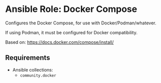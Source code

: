 # Ansible Role: Docker Compose

Configures the Docker Compose, for use with Docker/Podman/whatever.

If using Podman, it must be configured for Docker compatibility.

Based on: https://docs.docker.com/compose/install/

## Requirements

- Ansible collections:
    - `community.docker`

